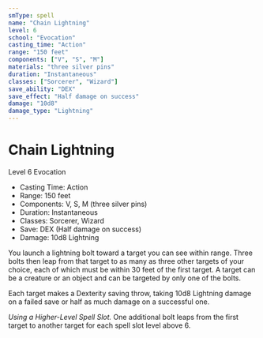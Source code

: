 ```yaml
---
smType: spell
name: "Chain Lightning"
level: 6
school: "Evocation"
casting_time: "Action"
range: "150 feet"
components: ["V", "S", "M"]
materials: "three silver pins"
duration: "Instantaneous"
classes: ["Sorcerer", "Wizard"]
save_ability: "DEX"
save_effect: "Half damage on success"
damage: "10d8"
damage_type: "Lightning"
---
```


# Chain Lightning
Level 6 Evocation

- Casting Time: Action
- Range: 150 feet
- Components: V, S, M (three silver pins)
- Duration: Instantaneous
- Classes: Sorcerer, Wizard
- Save: DEX (Half damage on success)
- Damage: 10d8 Lightning

You launch a lightning bolt toward a target you can see within range. Three bolts then leap from that target to as many as three other targets of your choice, each of which must be within 30 feet of the first target. A target can be a creature or an object and can be targeted by only one of the bolts.

Each target makes a Dexterity saving throw, taking 10d8 Lightning damage on a failed save or half as much damage on a successful one.

*Using a Higher-Level Spell Slot.* One additional bolt leaps from the first target to another target for each spell slot level above 6.
